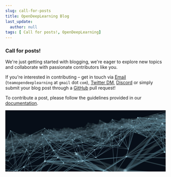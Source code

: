 ```yaml
---
slug: call-for-posts
title: OpenDeepLearning Blog
last_update:
  author: null
tags: [ Call for posts!, OpenDeepLearning]
---
```


### Call for posts!

We're just getting started with blogging, we're eager to explore new topics and collaborate with passionate contributors like you.

If you're interested in contributing – get in touch via [Email](mailto:teamopendeeplearning@gmail.com) (`teamopendeeplearning` at `gmail` dot `com`), [Twitter DM](https://twitter.com/Open_DL_AI), [Discord](https://discord.com/invite/QgZHExcssR) or simply submit your blog post through a [GitHub](https://github.com/open-deeplearning/opendeeplearning) pull request!

To contribute a post, please follow the guidelines provided in our [documentation](#).

![Docusaurus Plushie](./nerual_network.jpg)

